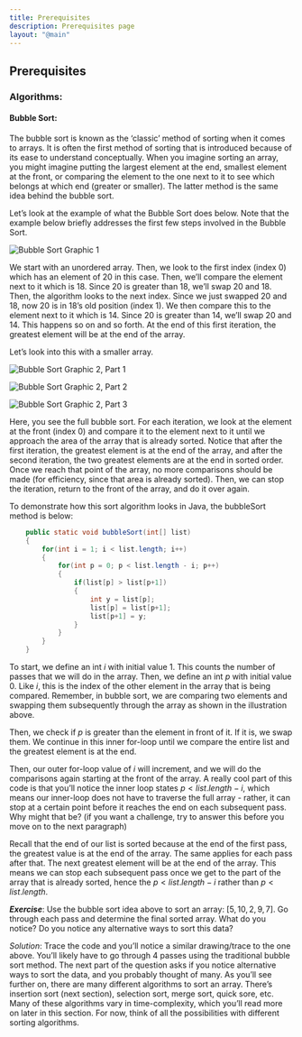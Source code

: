```yaml
---
title: Prerequisites
description: Prerequisites page
layout: "@main"
---
```


<script src="https://polyfill.io/v3/polyfill.min.js?features=es6"></script>
<script id="MathJax-script" async src="https://cdn.jsdelivr.net/npm/mathjax@3/es5/tex-mml-chtml.js"></script>
<script type="module" src="https://md-block.verou.me/md-block.js"></script>

## **Prerequisites**

### Algorithms:

#### Bubble Sort:

The bubble sort is known as the ‘classic’ method of sorting when it comes to arrays. It is often the first method of sorting that is introduced because of its ease to understand conceptually. When you imagine sorting an array, you might imagine putting the largest element at the end, smallest element at the front, or comparing the element to the one next to it to see which belongs at which end (greater or smaller). The latter method is the same idea behind the bubble sort.

Let’s look at the example of what the Bubble Sort does below. Note that the example below briefly addresses the first few steps involved in the Bubble Sort.

![Bubble Sort Graphic 1](https://i.postimg.cc/4NvGNL2y/Prereq-1.png)

We start with an unordered array. Then, we look to the first index (index 0) which has an element of 20 in this case. Then, we’ll compare the element next to it which is 18. Since 20 is greater than 18, we’ll swap 20 and 18. Then, the algorithm looks to the next index. Since we just swapped 20 and 18, now 20 is in 18’s old position (index 1). We then compare this to the element next to it which is 14. Since 20 is greater than 14, we’ll swap 20 and 14. This happens so on and so forth. At the end of this first iteration, the greatest element will be at the end of the array.

Let’s look into this with a smaller array.

![Bubble Sort Graphic 2, Part 1](https://i.postimg.cc/QtpD9fNf/Screen-Shot-2022-11-04-at-9-02-54-AM.png)

![Bubble Sort Graphic 2, Part 2](https://i.postimg.cc/rp4KV6bb/Prereq-3.png)

![Bubble Sort Graphic 2, Part 3](https://i.postimg.cc/Sx3nbQZC/Prereq-4.png)

Here, you see the full bubble sort. For each iteration, we look at the element at the front (index 0) and compare it to the element next to it until we approach the area of the array that is already sorted. Notice that after the first iteration, the greatest element is at the end of the array, and after the second iteration, the two greatest elements are at the end in sorted order. Once we reach that point of the array, no more comparisons should be made (for efficiency, since that area is already sorted). Then, we can stop the iteration, return to the front of the array, and do it over again.

To demonstrate how this sort algorithm looks in Java, the bubbleSort method is below:

```java
    public static void bubbleSort(int[] list)
    {
        for(int i = 1; i < list.length; i++)
        {
            for(int p = 0; p < list.length - i; p++)
            {
                if(list[p] > list[p+1])
                {
                    int y = list[p];
                    list[p] = list[p+1];
                    list[p+1] = y;
                }
            }
        }
    }
```

To start, we define an int $i$ with initial value $1$. This counts the number of passes that we will do in the array. Then, we define an int $p$ with initial value $0$. Like $i$, this is the index of the other element in the array that is being compared. Remember, in bubble sort, we are comparing two elements and swapping them subsequently through the array as shown in the illustration above.

Then, we check if $p$ is greater than the element in front of it. If it is, we swap them. We continue in this inner for-loop until we compare the entire list and the greatest element is at the end.

Then, our outer for-loop value of $i$ will increment, and we will do the comparisons again starting at the front of the array. A really cool part of this code is that you’ll notice the inner loop states $p < list.length - i$, which means our inner-loop does not have to traverse the full array - rather, it can stop at a certain point before it reaches the end on each subsequent pass. Why might that be? (if you want a challenge, try to answer this before you move on to the next paragraph)

Recall that the end of our list is sorted because at the end of the first pass, the greatest value is at the end of the array. The same applies for each pass after that. The next greatest element will be at the end of the array. This means we can stop each subsequent pass once we get to the part of the array that is already sorted, hence the $p < list.length - i$ rather than $p < list.length$.

**_Exercise_**: Use the bubble sort idea above to sort an array: $[5, 10, 2, 9, 7]$. Go through each pass and determine the final sorted array. What do you notice? Do you notice any alternative ways to sort this data?

_Solution_: Trace the code and you’ll notice a similar drawing/trace to the one above. You’ll likely have to go through 4 passes using the traditional bubble sort method. The next part of the question asks if you notice alternative ways to sort the data, and you probably thought of many. As you’ll see further on, there are many different algorithms to sort an array. There’s insertion sort (next section), selection sort, merge sort, quick sore, etc. Many of these algorithms vary in time-complexity, which you’ll read more on later in this section. For now, think of all the possibilities with different sorting algorithms.
